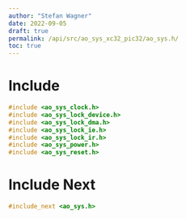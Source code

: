 ```yaml
---
author: "Stefan Wagner"
date: 2022-09-05
draft: true
permalink: /api/src/ao_sys_xc32_pic32/ao_sys.h/
toc: true
---
```


# Include

```c
#include <ao_sys_clock.h>
#include <ao_sys_lock_device.h>
#include <ao_sys_lock_dma.h>
#include <ao_sys_lock_ie.h>
#include <ao_sys_lock_ir.h>
#include <ao_sys_power.h>
#include <ao_sys_reset.h>
```

# Include Next

```c
#include_next <ao_sys.h>
```

